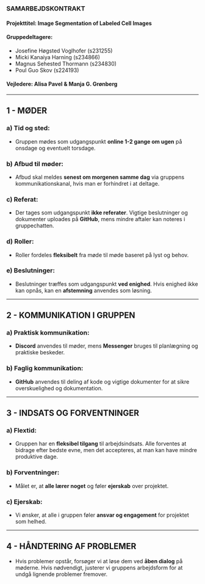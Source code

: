 ### **SAMARBEJDSKONTRAKT**

#### **Projekttitel:** Image Segmentation of Labeled Cell Images

#### **Gruppedeltagere:**
- Josefine Høgsted Voglhofer (s231255)  
- Micki Kanaiya Harning (s234866)  
- Magnus Sehested Thormann (s234830)  
- Poul Guo Skov (s224193)  

#### **Vejledere:** Alisa Pavel & Manja G. Grønberg

---

## **1 - MØDER**

### a) Tid og sted:
- Gruppen mødes som udgangspunkt **online 1-2 gange om ugen** på onsdage og eventuelt torsdage. 

### b) Afbud til møder:
- Afbud skal meldes **senest om morgenen samme dag** via gruppens kommunikationskanal, hvis man er forhindret i at deltage.

### c) Referat:
- Der tages som udgangspunkt **ikke referater**. Vigtige beslutninger og dokumenter uploades på **GitHub**, mens mindre aftaler kan noteres i gruppechatten.  

### d) Roller:
- Roller fordeles **fleksibelt** fra møde til møde baseret på lyst og behov.

### e) Beslutninger:
- Beslutninger træffes som udgangspunkt **ved enighed**. Hvis enighed ikke kan opnås, kan en **afstemning** anvendes som løsning.

---

## **2 - KOMMUNIKATION I GRUPPEN**

### a) Praktisk kommunikation:
- **Discord** anvendes til møder, mens **Messenger** bruges til planlægning og praktiske beskeder.

### b) Faglig kommunikation:
- **GitHub** anvendes til deling af kode og vigtige dokumenter for at sikre overskuelighed og dokumentation.

---

## **3 - INDSATS OG FORVENTNINGER**

### a) Flextid:
- Gruppen har en **fleksibel tilgang** til arbejdsindsats. Alle forventes at bidrage efter bedste evne, men det accepteres, at man kan have mindre produktive dage.

### b) Forventninger:
- Målet er, at **alle lærer noget** og føler **ejerskab** over projektet. 

### c) Ejerskab:
- Vi ønsker, at alle i gruppen føler **ansvar og engagement** for projektet som helhed.

---

## **4 - HÅNDTERING AF PROBLEMER**

- Hvis problemer opstår, forsøger vi at løse dem ved **åben dialog** på møderne. Hvis nødvendigt, justerer vi gruppens arbejdsform for at undgå lignende problemer fremover.